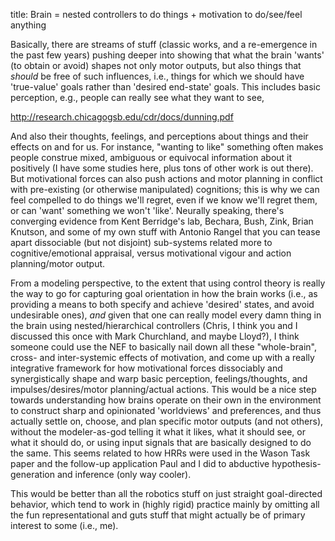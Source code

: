 title: Brain = nested controllers to do things + motivation to do/see/feel anything

Basically, there are streams of stuff (classic works, and a re-emergence in the past few years) pushing deeper into showing that what the brain 'wants' (to obtain or avoid) shapes not only motor outputs, but also things that *should* be free of such influences, i.e., things for which we should have 'true-value' goals rather than 'desired end-state' goals. This includes basic perception, e.g., people can really see what they want to see,

http://research.chicagogsb.edu/cdr/docs/dunning.pdf

And also their thoughts, feelings, and perceptions about things and their effects on and for us. For instance, "wanting to like" something often makes people construe mixed, ambiguous or equivocal information about it positively (I have some studies here, plus tons of other work is out there). But motivational forces can also push actions and motor planning in conflict with pre-existing (or otherwise manipulated) cognitions; this is why we can feel compelled to do things we'll regret, even if we know we'll regret them, or can 'want' something we won't 'like'. Neurally speaking, there's converging evidence from Kent Berridge's lab, Bechara, Bush, Zink, Brian Knutson, and some of my own stuff with Antonio Rangel that you can tease apart dissociable (but not disjoint) sub-systems related more to cognitive/emotional appraisal, versus motivational vigour and action planning/motor output.

From a modeling perspective, to the extent that using control theory is really the way to go for capturing goal orientation in how the brain works (i.e., as providing a means to both specify and achieve 'desired' states, and avoid undesirable ones), *and* given that one can really model every damn thing in the brain using nested/hierarchical controllers (Chris, I think you and I discussed this once with Mark Churchland, and maybe Lloyd?), I think someone could use the NEF to basically nail down all these "whole-brain", cross- and inter-systemic effects of motivation, and come up with a really integrative framework for how motivational forces dissociably and synergistically shape and warp basic perception, feelings/thoughts, and impulses/desires/motor planning/actual actions. This would be a nice step towards understanding how brains operate on their own in the environment to construct sharp and opinionated 'worldviews' and preferences, and thus actually settle on, choose, and plan specific motor outputs (and not others), without the modeler-as-god telling it what it likes, what it should see, or what it should do, or using input signals that are basically designed to do the same. This seems related to how HRRs were used in the Wason Task paper and the follow-up application Paul and I did to abductive hypothesis-generation and inference (only way cooler).

This would be better than all the robotics stuff on just straight goal-directed behavior, which tend to work in (highly rigid) practice mainly by omitting all the fun representational and guts stuff that might actually be of primary interest to some (i.e., me).
